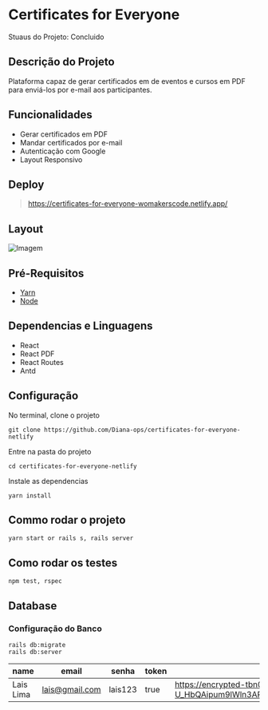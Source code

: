 # Certificates for Everyone 

Stuaus do Projeto: Concluido 

## Descrição do Projeto

Plataforma capaz de gerar certificados em de eventos e cursos em PDF para enviá-los por e-mail aos participantes.

## Funcionalidades 

- Gerar certificados em PDF
- Mandar certificados por e-mail
- Autenticação com Google
- Layout Responsivo 

## Deploy

> https://certificates-for-everyone-womakerscode.netlify.app/

## Layout

![Imagem](https://github.com/Diana-ops/certificates-for-everyone-netlify/blob/master/layout.png)


## Pré-Requisitos 

- [Yarn](https://classic.yarnpkg.com/pt-BR/docs/install/) 
- [Node](https://nodejs.org/en/) 

## Dependencias e Linguagens 

- React
- React PDF
- React Routes
- Antd 

## Configuração

No terminal, clone o projeto

```
git clone https://github.com/Diana-ops/certificates-for-everyone-netlify
```
Entre na pasta do projeto
```
cd certificates-for-everyone-netlify
```
Instale as dependencias
```
yarn install
```

## Commo rodar o projeto

```
yarn start or rails s, rails server
```

## Como rodar os testes
```
npm test, rspec 
```

## Database 

### Configuração do Banco

```
rails db:migrate
rails db:server
```

|name|email|senha|token|avatar|
| -------- | -------- | -------- | -------- | -------- | 
|Lais Lima| lais@gmail.com | lais123 | true | https://encrypted-tbn0.gstatic.com/images?q=tbn%3AANd9GcS9-U_HbQAipum9lWln3APcBIwng7T46hdBA42EJv8Hf6Z4fDT3&usqp=CAU |
